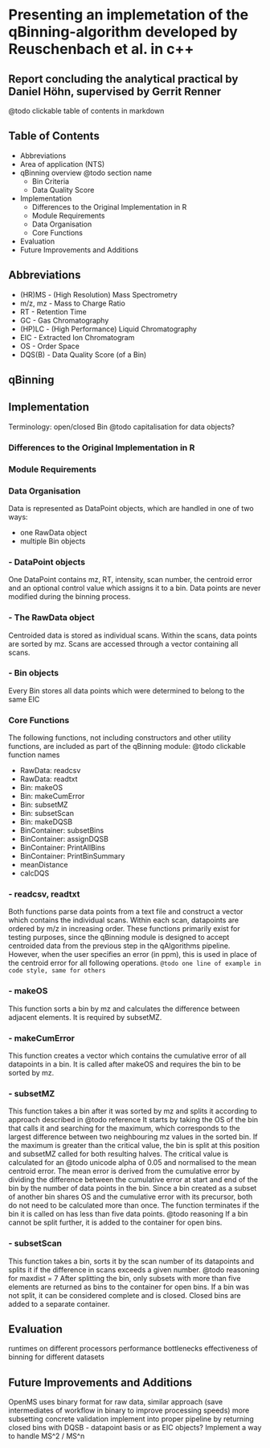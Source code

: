 # Presenting an implemetation of the qBinning-algorithm developed by Reuschenbach et al. in c++
## Report concluding the analytical practical by Daniel Höhn, supervised by Gerrit Renner

@todo clickable table of contents in markdown

## Table of Contents
* Abbreviations 
* Area of application (NTS)
* qBinning overview @todo section name
	* Bin Criteria
	* Data Quality Score
* Implementation
	* Differences to the Original Implementation in R
	* Module Requirements
	* Data Organisation
	* Core Functions
* Evaluation
* Future Improvements and Additions

## Abbreviations
* (HR)MS - (High Resolution) Mass Spectrometry 
* m/z, mz - Mass to Charge Ratio
* RT - Retention Time
* GC - Gas Chromatography
* (HP)LC - (High Performance) Liquid Chromatography
* EIC - Extracted Ion Chromatogram
* OS - Order Space
* DQS(B) - Data Quality Score (of a Bin)

## qBinning


## Implementation
Terminology: open/closed Bin
@todo capitalisation for data objects?

### Differences to the Original Implementation in R

### Module Requirements

### Data Organisation
Data is represented as DataPoint objects, which are handled in one of two ways:
* one RawData object
* multiple Bin objects

### - DataPoint objects
One DataPoint contains mz, RT, intensity, scan number, the centroid error and an optional 
control value which assigns it to a bin. Data points are never modified during the binning process.

### - The RawData object
Centroided data is stored as individual scans. Within the scans, data points are sorted by mz.
Scans are accessed through a vector containing all scans.

### - Bin objects
Every Bin stores all data points which were determined to belong to the same EIC

### Core Functions
The following functions, not including constructors and other utility functions, are included 
as part of the qBinning module:
@todo clickable function names
* RawData: readcsv
* RawData: readtxt
* Bin: makeOS
* Bin: makeCumError
* Bin: subsetMZ
* Bin: subsetScan
* Bin: makeDQSB
* BinContainer: subsetBins
* BinContainer: assignDQSB
* BinContainer: PrintAllBins
* BinContainer: PrintBinSummary
* meanDistance
* calcDQS


### - readcsv, readtxt
Both functions parse data points from a text file and construct a vector which contains the 
individual scans. Within each scan, datapoints are ordered by m/z in increasing order. These functions
primarily exist for testing purposes, since the qBinning module is designed to accept centroided data 
from the previous step in the qAlgorithms pipeline. However, when the user specifies an error (in ppm), 
this is used in place of the centroid error for all following operations.
```@todo one line of example in code style, same for others```

### - makeOS
This function sorts a bin by mz and calculates the difference between adjacent elements. It is 
required by subsetMZ.

### - makeCumError
This function creates a vector which contains the cumulative error of all datapoints in a bin.
It is called after makeOS and requires the bin to be sorted by mz.

### - subsetMZ 
This function takes a bin after it was sorted by mz and splits it according to approach 
described in @todo reference
It starts by taking the OS of the bin that calls it and searching for the maximum, which corresponds
to the largest difference between two neighbouring mz values in the sorted bin. If the maximum
is greater than the critical value, the bin is split at this position and subsetMZ called for both
resulting halves. 
The critical value is calculated for an @todo unicode 
alpha of 0.05 and normalised to the mean centroid error. The mean error is derived from the cumulative
error by dividing the difference between the cumulative error at start and end of the bin by the 
number of data points in the bin. Since a bin created as a subset of another bin shares OS and
the cumulative error with its precursor, both do not need to be calculated more than once.
The function terminates if the bin it is called on has less than five data points. @todo reasoning
If a bin cannot be split further, it is added to the container for open bins.

### - subsetScan
This function takes a bin, sorts it by the scan number of its datapoints and splits it if the
difference in scans exceeds a given number. @todo reasoning for maxdist = 7
After splitting the bin, only subsets with more than five elements are returned as bins to
the container for open bins. If a bin was not split, it can be considered complete and is 
closed. Closed bins are added to a separate container.


## Evaluation
runtimes on different processors
performance bottlenecks
effectiveness of binning for different datasets

## Future Improvements and Additions
OpenMS uses binary format for raw data, similar approach (save intermediates of workflow in binary to 
improve processing speeds)
more subsetting
concrete validation
implement into proper pipeline by returning closed bins with DQSB - datapoint basis or as EIC objects?
Implement a way to handle MS^2 / MS^n

